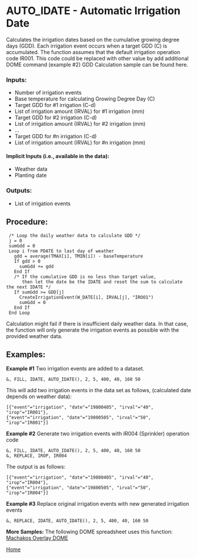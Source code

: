 # AUTO_IDATE - Automatic Irrigation Date

Calculates the irrigation dates based on the cumulative growing degree days (GDD). Each irrigation event occurs when a target GDD (C) is accumulated. 
The function assumes that the default irrigation operation code IR001. This code could be replaced with other value by add additional DOME command (example #2)
GDD Calculation sample can be found here.

### Inputs:
* Number of irrigation events
* Base temperature for calculating Growing Degree Day (C) 
* Target GDD for #1 irrigation (C-d) 
* List of irrigation amount (IRVAL) for #1 irrigation (mm)
* Target GDD for #2 irrigation (C-d) 
* List of irrigation amount (IRVAL) for #2 irrigation (mm)
* ...
* Target GDD for #n irrigation (C-d) 
* List of irrigation amount (IRVAL) for #n irrigation (mm)

#### Implicit Inputs (i.e., available in the data):
* Weather data
* Planting date
 
### Outputs:
* List of irrigation events
 
## Procedure:
 
``` 
 /* Loop the daily weather data to calculate GDD */ 
 j = 0
 sumGdd = 0
 Loop i from PDATE to last day of weather
   gdd = average(TMAX[i], TMIN[i]) - baseTemperature
   If gdd > 0
     sumGdd += gdd
   End If   
   /* If the cumulative GDD is no less than target value,
      then let the date be the IDATE and reset the sum to calculate the next IDATE */
   If sumGdd >= GDD[j]
     CreateIrrigationEvent(W_DATE[i], IRVAL[j], "IROO1")
     sumGdd = 0
   End If
 End Loop
``` 
 
Calculation might fail if there is insufficient daily weather data. In that case, the function will only generate the irrigation events as possible with the provided weather data.
 
## Examples:
**Example #1** Two irrigation events are added to a dataset.

```
&, FILL, IDATE, AUTO_IDATE(), 2, 5, 400, 40, 160 50
```

This will add two irrigation events in the data set as follows, (calculated date depends on weather data):

```
[{"event"="irrigation", "date"="19800405", "irval"="40", "irop"="IR001"},
{"event"="irrigation", "date"="19800505", "irval"="50", "irop"="IR001"}]
```
 
**Example #2** Generate two irrigation events with IR004 (Sprinkler) operation code

```
&, FILL, IDATE, AUTO_IDATE(), 2, 5, 400, 40, 160 50
&, REPLACE, IROP, IR004
```

The output is as follows:

```
[{"event"="irrigation", "date"="19800405", "irval"="40", "irop"="IR004"},
{"event"="irrigation", "date"="19800505", "irval"="50", "irop"="IR004"}]
```
 
**Example #3** Replace original irrigation events with new generated irrigation events

```
&, REPLACE, IDATE, AUTO_IDATE(), 2, 5, 400, 40, 160 50
```

**More Samples:**
The following DOME spreadsheet uses this function:
[Machakos Overlay DOME](https://github.com/agmip/json-translation-samples/blob/master/Maize_Machakos/raw/Field_Overlay-Machakos-MAZ.xlsx?raw=true)


[Home](index.md)